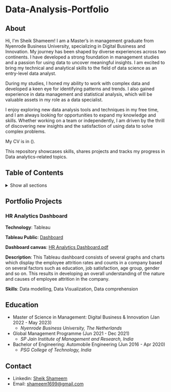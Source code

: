 # Data-Analysis-Portfolio

## About 
Hi, I'm Sheik Shameem! I am a Master’s in management graduate from Nyenrode Business University, specializing in Digital Business and Innovation. My journey has been shaped by diverse experiences across two continents. I have developed a strong foundation in management studies and a passion for using data to uncover meaningful insights. I am excited to bring my technical and analytical skills to the field of data science as an entry-level data analyst.

During my studies, I honed my ability to work with complex data and developed a keen eye for identifying patterns and trends. I also gained experience in data management and statistical analysis, which will be valuable assets in my role as a data specialist.

I enjoy exploring new data analysis tools and techniques in my free time, and I am always looking for opportunities to expand my knowledge and skills. Whether working on a team or independently, I am driven by the thrill of discovering new insights and the satisfaction of using data to solve complex problems.

My CV is in ().

This repository showcases skills, shares projects and tracks my progress in Data analytics-related topics.

## Table of Contents 

<details> 

<summary> Show all sections </summary>

- [About](https://github.com/Shameem06/Sheik-Shameem-Data-Analyst-Portfolio#about)

- [Portfolio Projects](https://github.com/Shameem06/Sheik-Shameem-Data-Analyst-Portfolio#portfolio-projects)

- [Education](https://github.com/Shameem06/Sheik-Shameem-Data-Analyst-Portfolio#education)

- [Contact](https://github.com/Shameem06/Sheik-Shameem-Data-Analyst-Portfolio#contact)
</details>

## Portfolio Projects 

### HR Analytics Dashboard

**Technology**: Tableau

**Tableau Public**: [Dashboard](https://public.tableau.com/views/HRData-AnalyticsDashboard/HRAnalyticsDashboard?:language=en-US&:display_count=n&:origin=viz_share_link)

**Dashboard canvas**: [HR Analytics Dashboard.pdf](https://github.com/Shameem06/Data-Analysis-Projects/blob/21b7472c63f7ad3748f4c06778525da8cc8a546e/HR%20Analytics%20Dashboard.pdf)

**Description**: This Tableau dashboard consists of several graphs and charts which display the employee attrition rates and counts in a company based on several factors such as education, job satisfaction, age group, gender and so on. This results in developing an overall understanding of the nature and causes of employee attrition in the company.

**Skills**: Data modelling, Data Visualization, Data comprehension


## Education
- Master of Science in Management: Digital Business & Innovation (Jan 2022 - May 2023)
  - _Nyenrode Business University, The Netherlands_ 
- Global Management Programme (Jun 2021 - Dec 2021)
  - _SP Jain Institute of Management and Research, India_ 
- Bachelor of Engineering: Automobile Engineering (Jun 2016 - Apr 2020)
  - _PSG College of Technology, India_ 

## Contact

- Linkedin: [Sheik Shameem](https://www.linkedin.com/in/sheik-shameem/)
- Email: [shameem1699@gmail.com](shameem1699@gmail.com)
